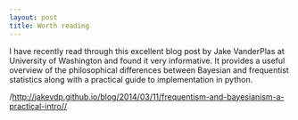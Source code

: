 ```yaml
---
layout: post
title: Worth reading
---
```


I have recently read through this excellent blog post by Jake VanderPlas at University of Washington
and found it very informative. It provides a useful overview of the philosophical differences between
Bayesian and frequentist statistics along with a practical guide to implementation in python. 

/http://jakevdp.github.io/blog/2014/03/11/frequentism-and-bayesianism-a-practical-intro//
